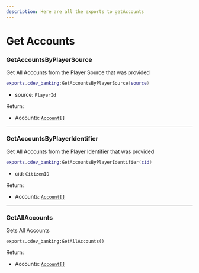 ```yaml
---
description: Here are all the exports to getAccounts
---
```


# Get Accounts

### GetAccountsByPlayerSource <a href="#getitemcount" id="getitemcount"></a>

Get All Accounts from the Player Source that was provided

```lua
exports.cdev_banking:GetAccountsByPlayerSource(source)
```

* source: `PlayerId`

Return:

* Accounts: [`Account[]`](../types-definitions.md#account)

***

### GetAccountsByPlayerIdentifier <a href="#getitemcount" id="getitemcount"></a>

Get All Accounts from the Player Identifier that was provided

```lua
exports.cdev_banking:GetAccountsByPlayerIdentifier(cid)
```

* cid: `CitizenID`

Return:

* Accounts: [`Account[]`](../types-definitions.md#account)

***

### GetAllAccounts <a href="#getitemcount" id="getitemcount"></a>

Gets All Accounts

```
exports.cdev_banking:GetAllAccounts()
```

Return:

* Accounts: [`Account[]`](../types-definitions.md#account)
